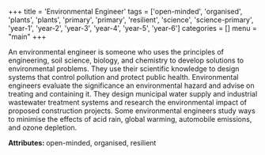 +++
title = 'Environmental Engineer'
tags = ['open-minded', 'organised', 'plants', 'plants', 'primary', 'primary', 'resilient', 'science', 'science-primary', 'year-1', 'year-2', 'year-3', 'year-4', 'year-5', 'year-6']
categories = []
menu = "main"
+++

An environmental engineer is someone who uses the principles of engineering, soil science, biology, and chemistry to develop solutions to environmental problems. They use their scientific knowledge to design systems that control pollution and protect public health. Environmental engineers evaluate the significance an environmental hazard and advise on treating and containing it. They design municipal water supply and industrial wastewater treatment systems and research the environmental impact of proposed construction projects. Some environmental engineers study ways to minimise the effects of acid rain, global warming, automobile emissions, and ozone depletion.

<strong>Attributes: </strong>open-minded, organised, resilient
